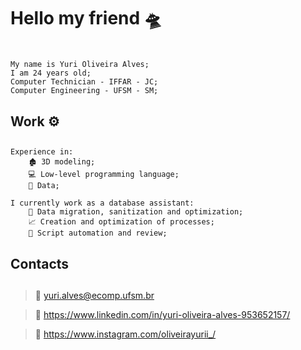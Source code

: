 # Hello my friend 🛸 <h1>
``` 
My name is Yuri Oliveira Alves; 
I am 24 years old;
Computer Technician - IFFAR - JC;
Computer Engineering - UFSM - SM;
```
## Work ⚙️ <h2>
```
Experience in:
    🏚️ 3D modeling;
    💻 Low-level programming language;
    🎲 Data;

I currently work as a database assistant:
    💾 Data migration, sanitization and optimization;
    📈 Creation and optimization of processes;
    🤖 Script automation and review;
```
## Contacts <h2>
>📧 yuri.alves@ecomp.ufsm.br

>📱  https://www.linkedin.com/in/yuri-oliveira-alves-953652157/

>📸 https://www.instagram.com/oliveirayurii_/

